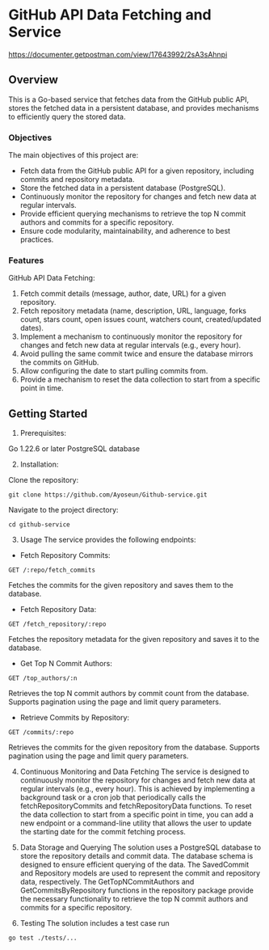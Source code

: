 # GitHub API Data Fetching and Service

 https://documenter.getpostman.com/view/17643992/2sA3sAhnpi

## Overview
This is a Go-based service that fetches data from the GitHub public API, stores the fetched data in a persistent database, and provides mechanisms to efficiently query the stored data.

### Objectives
The main objectives of this project are:

- Fetch data from the GitHub public API for a given repository, including commits and repository metadata.
- Store the fetched data in a persistent database (PostgreSQL).
- Continuously monitor the repository for changes and fetch new data at regular intervals.
- Provide efficient querying mechanisms to retrieve the top N commit authors and commits for a specific repository.
- Ensure code modularity, maintainability, and adherence to best practices.

### Features

GitHub API Data Fetching:

1. Fetch commit details (message, author, date, URL) for a given repository.
2. Fetch repository metadata (name, description, URL, language, forks count, stars count, open issues count, watchers count, created/updated dates).
3. Implement a mechanism to continuously monitor the repository for changes and fetch new data at regular intervals (e.g., every hour).
4. Avoid pulling the same commit twice and ensure the database mirrors the commits on GitHub.
5. Allow configuring the date to start pulling commits from.
6. Provide a mechanism to reset the data collection to start from a specific point in time.



## Getting Started

1. Prerequisites:

Go 1.22.6 or later
PostgreSQL database


2. Installation:

Clone the repository: 
```shell
git clone https://github.com/Ayoseun/Github-service.git
```
Navigate to the project directory: 
``` shell
cd github-service
```


3. Usage
The service provides the following endpoints:

- Fetch Repository Commits:
```shell
GET /:repo/fetch_commits
```
Fetches the commits for the given repository and saves them to the database.

- Fetch Repository Data:
```shell
GET /fetch_repository/:repo
```
Fetches the repository metadata for the given repository and saves it to the database.

- Get Top N Commit Authors:
```shell
GET /top_authors/:n
```
Retrieves the top N commit authors by commit count from the database.
Supports pagination using the page and limit query parameters.

- Retrieve Commits by Repository:
```shell
GET /commits/:repo
```
Retrieves the commits for the given repository from the database.
Supports pagination using the page and limit query parameters.

4. Continuous Monitoring and Data Fetching
The service is designed to continuously monitor the repository for changes and fetch new data at regular intervals (e.g., every hour). This is achieved by implementing a background task or a cron job that periodically calls the fetchRepositoryCommits and fetchRepositoryData functions.
To reset the data collection to start from a specific point in time, you can add a new endpoint or a command-line utility that allows the user to update the starting date for the commit fetching process.

5. Data Storage and Querying
The solution uses a PostgreSQL database to store the repository details and commit data. The database schema is designed to ensure efficient querying of the data.
The SavedCommit and Repository models are used to represent the commit and repository data, respectively. The GetTopNCommitAuthors and GetCommitsByRepository functions in the repository package provide the necessary functionality to retrieve the top N commit authors and commits for a specific repository.

6. Testing
The solution includes a test case
run
```shell
go test ./tests/...
```

